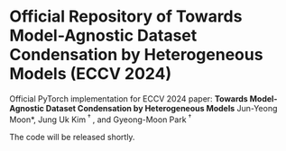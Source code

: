# Official Repository of Towards Model-Agnostic Dataset Condensation by Heterogeneous Models (ECCV 2024)

Official PyTorch implementation for ECCV 2024 paper:
**Towards Model-Agnostic Dataset Condensation by Heterogeneous Models**
Jun-Yeong Moon*, Jung Uk Kim<sup> $\dagger$ </sup>, and Gyeong-Moon Park<sup> $\dagger$ </sup>

The code will be released shortly.
